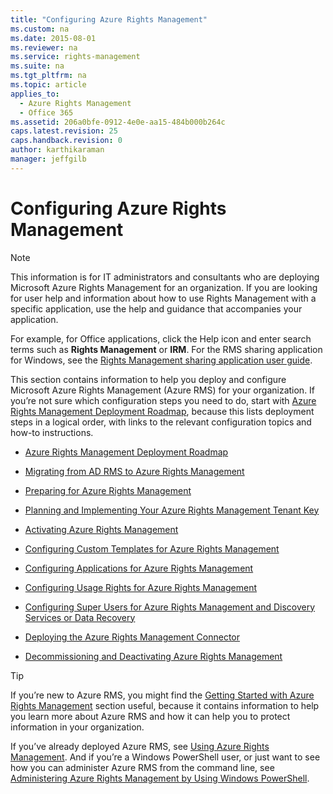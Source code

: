 ```yaml
---
title: "Configuring Azure Rights Management"
ms.custom: na
ms.date: 2015-08-01
ms.reviewer: na
ms.service: rights-management
ms.suite: na
ms.tgt_pltfrm: na
ms.topic: article
applies_to: 
  - Azure Rights Management
  - Office 365
ms.assetid: 206a0bfe-0912-4e0e-aa15-484b000b264c
caps.latest.revision: 25
caps.handback.revision: 0
author: karthikaraman
manager: jeffgilb
---
```

# Configuring Azure Rights Management
> [!NOTE]
> This information is for IT administrators and consultants who are deploying Microsoft Azure Rights Management for an organization. If you are looking for user help and information about how to use Rights Management with a specific application, use the help and guidance that accompanies your application.
> 
> For example, for Office applications, click the Help icon and enter search terms such as **Rights Management** or **IRM**. For the RMS sharing application for Windows, see the [Rights Management sharing application user guide](http://technet.microsoft.com/library/dn339006.aspx).

This section contains information to help you deploy and configure Microsoft Azure Rights Management (Azure RMS) for your organization. If you’re not sure which configuration steps you need to do, start with [Azure Rights Management Deployment Roadmap](../../ems/AADRightsMgmt/Azure-Rights-Management-Deployment-Roadmap.md), because this lists deployment steps in a logical order, with links to the relevant configuration topics and how-to instructions.

-   [Azure Rights Management Deployment Roadmap](../../ems/AADRightsMgmt/Azure-Rights-Management-Deployment-Roadmap.md)

-   [Migrating from AD RMS to Azure Rights Management](../../ems/AADRightsMgmt/Migrating-from-AD-RMS-to-Azure-Rights-Management.md)

-   [Preparing for Azure Rights Management](../../ems/AADRightsMgmt/Preparing-for-Azure-Rights-Management.md)

-   [Planning and Implementing Your Azure Rights Management Tenant Key](../../ems/AADRightsMgmt/Planning-and-Implementing-Your-Azure-Rights-Management-Tenant-Key.md)

-   [Activating Azure Rights Management](../../ems/AADRightsMgmt/Activating-Azure-Rights-Management.md)

-   [Configuring Custom Templates for Azure Rights Management](../../ems/AADRightsMgmt/Configuring-Custom-Templates-for-Azure-Rights-Management.md)

-   [Configuring Applications for Azure Rights Management](../../ems/AADRightsMgmt/Configuring-Applications-for-Azure-Rights-Management.md)

-   [Configuring Usage Rights for Azure Rights Management](../../ems/AADRightsMgmt/Configuring-Usage-Rights-for-Azure-Rights-Management.md)

-   [Configuring Super Users for Azure Rights Management and Discovery Services or Data Recovery](../../ems/AADRightsMgmt/Configuring-Super-Users-for-Azure-Rights-Management-and-Discovery-Services-or-Data-Recovery.md)

-   [Deploying the Azure Rights Management Connector](../../ems/AADRightsMgmt/Deploying-the-Azure-Rights-Management-Connector.md)

-   [Decommissioning and Deactivating Azure Rights Management](../../ems/AADRightsMgmt/Decommissioning-and-Deactivating-Azure-Rights-Management.md)

> [!TIP]
> If you’re new to Azure RMS, you might find the [Getting Started with Azure Rights Management](../../ems/AADRightsMgmt/Getting-Started-with-Azure-Rights-Management.md) section useful, because it contains information to help you learn more about Azure RMS and how it can help you to protect information in your organization.
> 
> If you’ve already deployed Azure RMS, see [Using Azure Rights Management](../../ems/AADRightsMgmt/Using-Azure-Rights-Management.md). And if you’re a Windows PowerShell user, or just want to see how you can administer Azure RMS from the command line, see [Administering Azure Rights Management by Using Windows PowerShell](../../ems/AADRightsMgmt/Administering-Azure-Rights-Management-by-Using-Windows-PowerShell.md).

